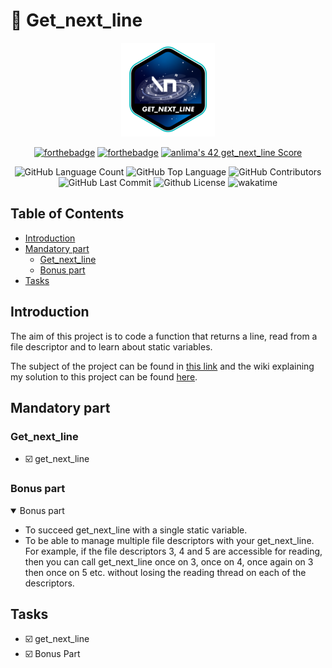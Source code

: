# :page_facing_up: Get_next_line 

<div align=center>

  ![badge](https://raw.githubusercontent.com/angelamcosta/angelamcosta/main/42_badges/get_next_linee.png)

  [![forthebadge](https://forthebadge.com/images/badges/made-with-c.svg)](https://forthebadge.com)  [![forthebadge](https://forthebadge.com/images/badges/built-with-resentment.svg)](https://forthebadge.com) [![anlima's 42 get_next_line Score](https://badge42.vercel.app/api/v2/cl9oe5ogt00110fm6h34z9iu9/project/2860461)](https://github.com/JaeSeoKim/badge42)
</div>

<div align=center>
  <img alt="GitHub Language Count" src="https://img.shields.io/github/languages/count/angelamcosta/get_next_line" /> <img alt="GitHub Top Language" src="https://img.shields.io/github/languages/top/angelamcosta/get_next_line" /> <img alt="GitHub Contributors" src="https://img.shields.io/github/contributors/angelamcosta/get_next_line" /> <img alt="GitHub Last Commit" src="https://img.shields.io/github/last-commit/angelamcosta/get_next_line" />  <img alt="Github License" src="https://img.shields.io/github/license/angelamcosta/get_next_line" /> <img alt="wakatime" src="https://wakatime.com/badge/user/0c29d5b3-c30b-4e1a-ad07-2da3bd4f7e05/project/154bda21-dcba-4f9b-903a-09cebb8771dd.svg" />
</div>

## Table of Contents

- [Introduction](#introduction)
- [Mandatory part](#mandatory-part)
  - [Get_next_line](#get_next_line)
  - [Bonus part](#bonus-part)
- [Tasks](#tasks)

## Introduction

The aim of this project is to code a function that returns a line, read from a file descriptor and to learn about static variables.

The subject of the project can be found in [this link](https://raw.githubusercontent.com/angelamcosta/get_next_line/main/en.subject.pdf) and the wiki explaining my solution to this project can be found [here](https://github.com/angelamcosta/get_next_line/wiki).

## Mandatory part

###  Get_next_line

- :ballot_box_with_check: get_next_line

### Bonus part

<details open>
<summary> Bonus part </summary>

- To succeed get_next_line with a single static variable.
- To be able to manage multiple file descriptors with your get_next_line. For example, if the file descriptors 3, 4 and 5 are accessible for reading, then you can call get_next_line once on 3, once on 4, once again on 3 then once on 5 etc. without losing the reading thread on each of the descriptors.

</details>

## Tasks

- :ballot_box_with_check: get_next_line
- :ballot_box_with_check: Bonus Part

